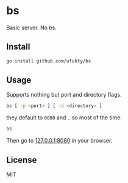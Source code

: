 # bs

Basic server. No bs.

## Install

```sh
go install github.com/ufukty/bs
```

## Usage

Supports nothing but port and directory flags.

```sh
bs [ -p <port> ] [ -d <directory> ]
```

they default to `8080` and `.` so most of the time:

```sh
bs
```

Then go to [127.0.0.1:8080](http://127.0.0.1:8080) in your browser.

## License

MIT
